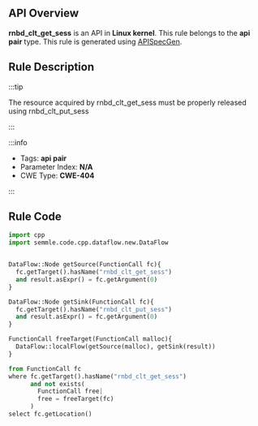 ---
---


## API Overview
**rnbd_clt_get_sess** is an API in **Linux kernel**. This rule belongs to the **api pair** type. This rule is generated using [APISpecGen](../../tools/APISpecGen).
## Rule Description

:::tip

The resource acquired by rnbd_clt_get_sess must be properly released using rnbd_clt_put_sess

:::

:::info

- Tags: **api pair**
- Parameter Index: **N/A**
- CWE Type: **CWE-404**

:::

## Rule Code
```python
import cpp
import semmle.code.cpp.dataflow.new.DataFlow


DataFlow::Node getSource(FunctionCall fc){
  fc.getTarget().hasName("rnbd_clt_get_sess")
  and result.asExpr() = fc.getArgument(0)
}

DataFlow::Node getSink(FunctionCall fc){
  fc.getTarget().hasName("rnbd_clt_put_sess")
  and result.asExpr() = fc.getArgument(0)
}

FunctionCall freeTarget(FunctionCall malloc){
  DataFlow::localFlow(getSource(malloc), getSink(result))
}

from FunctionCall fc
where fc.getTarget().hasName("rnbd_clt_get_sess")
      and not exists(
        FunctionCall free| 
        free = freeTarget(fc)
      )
select fc.getLocation()

    
```